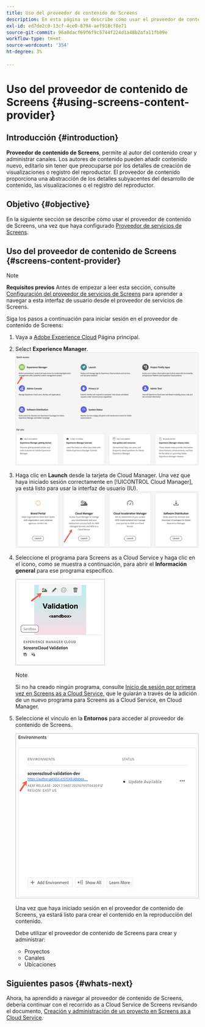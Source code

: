 ```yaml
---
title: Uso del proveedor de contenido de Screens
description: En esta página se describe cómo usar el proveedor de contenido de Screens para crear contenido.
exl-id: ed7de2c0-13cf-4ce0-8794-aef918cf8e71
source-git-commit: 96a0dacf69f6f9c5744f224d1a48b2afa11fb09e
workflow-type: tm+mt
source-wordcount: '354'
ht-degree: 3%

---
```


# Uso del proveedor de contenido de Screens {#using-screens-content-provider}

## Introducción {#introduction}

**Proveedor de contenido de Screens**, permite al autor del contenido crear y administrar canales. Los autores de contenido pueden añadir contenido nuevo, editarlo sin tener que preocuparse por los detalles de creación de visualizaciones o registro del reproductor. El proveedor de contenido proporciona una abstracción de los detalles subyacentes del desarrollo de contenido, las visualizaciones o el registro del reproductor.

## Objetivo {#objective}

En la siguiente sección se describe cómo usar el proveedor de contenido de Screens, una vez que haya configurado [Proveedor de servicios de Screens](https://experienceleague.adobe.com/docs/experience-manager-cloud-service/screens-as-cloud-service/configure-screens-cloud/navigating-to-screens-services-provider.html?lang=en).

## Uso del proveedor de contenido de Screens {#screens-content-provider}

>[!NOTE]
>**Requisitos previos**
>Antes de empezar a leer esta sección, consulte [Configuración del proveedor de servicios de Screens](https://experienceleague.adobe.com/docs/experience-manager-cloud-service/screens-as-cloud-service/configure-screens-cloud/navigating-to-screens-services-provider.html?lang=en) para aprender a navegar a esta interfaz de usuario desde el proveedor de servicios de Screens.

Siga los pasos a continuación para iniciar sesión en el proveedor de contenido de Screens:

1. Vaya a [Adobe Experience Cloud](https://experience.adobe.com) Página principal.

1. Select **Experience Manager**.
   ![](/help/implementing/cloud-manager/getting-access-to-aem-in-cloud/assets/landing-page1.png)

1. Haga clic en **Launch** desde la tarjeta de Cloud Manager. Una vez que haya iniciado sesión correctamente en [!UICONTROL Cloud Manager], ya está listo para usar la interfaz de usuario (IU).
   ![](/help/implementing/cloud-manager/getting-access-to-aem-in-cloud/assets/landing-page2.png)

1. Seleccione el programa para Screens as a Cloud Service y haga clic en el icono, como se muestra a continuación, para abrir el **Información general** para ese programa específico.

   ![](/help/screens-cloud/assets/configure/screens-cp-1.png)

   >[!NOTE]
   >Si no ha creado ningún programa, consulte [Inicio de sesión por primera vez en Screens as a Cloud Service](https://experienceleague.adobe.com/docs/experience-manager-cloud-service/screens-as-cloud-service/onboarding-screens-cloud/first-time-login-screens-cloud.html?lang=en), que le guiarán a través de la adición de un nuevo programa para Screens as a Cloud Service, en Cloud Manager.


1. Seleccione el vínculo en la **Entornos** para acceder al proveedor de contenido de Screens.

   ![](/help/screens-cloud/assets/configure/screens-cp-2.png)

   Una vez que haya iniciado sesión en el proveedor de contenido de Screens, ya estará listo para crear el contenido en la reproducción del contenido.

   Debe utilizar el proveedor de contenido de Screens para crear y administrar:

   * Proyectos
   * Canales
   * Ubicaciones

## Siguientes pasos {#whats-next}

Ahora, ha aprendido a navegar al proveedor de contenido de Screens, debería continuar con el recorrido as a Cloud Service de Screens revisando el documento, [Creación y administración de un proyecto en Screens as a Cloud Service](https://experienceleague.adobe.com/docs/experience-manager-cloud-service/screens-as-cloud-service/create-content/creating-projects-screens-cloud.html?lang=en).
